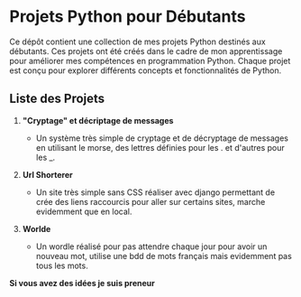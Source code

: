 # Projets Python pour Débutants

Ce dépôt contient une collection de mes projets Python destinés aux débutants. Ces projets ont été créés dans le cadre de mon apprentissage pour améliorer mes compétences en programmation Python. Chaque projet est conçu pour explorer différents concepts et fonctionnalités de Python.

## Liste des Projets

1. **"Cryptage" et décriptage de messages**
   - Un système très simple de cryptage et de décryptage de messages en utilisant le morse, des lettres définies pour les . et d'autres pour les _.

2. **Url Shorterer**
   - Un site très simple sans CSS réaliser avec django permettant de crée des liens raccourcis pour aller sur certains sites, marche evidemment que en local.

3. **Worlde**
   - Un wordle réalisé pour pas attendre chaque jour pour avoir un nouveau mot, utilise une bdd de mots français mais evidemment pas tous les mots.

**Si vous avez des idées je suis preneur**
